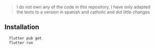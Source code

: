 >I do not own any of the code in this repository, I have only adapted the texts to a version in spanish and catholic and did little changes

 
## Installation

```bash
  flutter pub get
  flutter run
```
    
